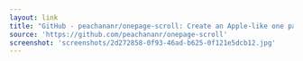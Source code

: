 ```yaml
---
layout: link
title: "GitHub - peachananr/onepage-scroll: Create an Apple-like one page scroller website (iPhone 5S website) with One Page Scroll plugin"
source: 'https://github.com/peachananr/onepage-scroll'
screenshot: 'screenshots/2d272858-0f93-46ad-b625-0f121e5dcb12.jpg'
---
```


